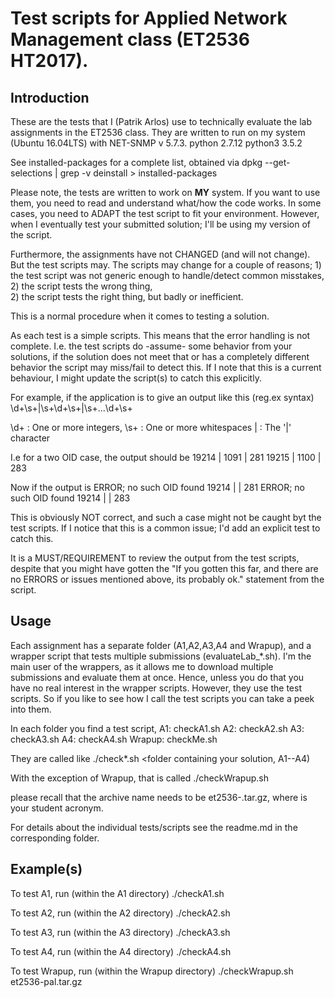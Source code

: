 Test scripts for Applied Network Management class (ET2536 HT2017).
=================================================================

Introduction 
------------

These are the tests that I (Patrik Arlos) use to technically evaluate the lab 
assignments in the ET2536 class. They are written to run on my system 
(Ubuntu 16.04LTS) with 
      NET-SNMP v 5.7.3. 
      python 2.7.12
      python3 3.5.2

See installed-packages for a complete list, obtained via 
    dpkg --get-selections | grep -v deinstall > installed-packages

Please note, the tests are written to work on __MY__ system. If you want to 
use them, you need to read and understand what/how the code works. In some 
cases, you need to ADAPT the test script to fit your environment. However, when 
I eventually test your submitted solution; I'll be using my version of the 
script. 

Furthermore, the assignments have not CHANGED (and will not change). But the 
test scripts may. The scripts may change for a couple of reasons; 
	     1) the test script was not generic enough to handle/detect common 
	     	misstakes, 
	     2) the script tests the wrong thing,  
	     2) the script tests the right thing, but badly or inefficient. 

This is a normal procedure when it comes to testing a solution. 

As each test is a simple scripts. This means that the error handling is not 
complete. I.e. the test scripts do -assume- some behavior from your solutions, 
if the solution does not meet that or has a completely different behavior the 
script may miss/fail to detect this. If I note that this is a current 
behaviour, I might update the script(s) to catch this explicitly. 

For example, if the application is to give an output like this (reg.ex syntax)
\d+\s+|\s+\d+\s+|\s+...\d+\s+

\d+ : One or more integers, 
\s+ : One or more whitespaces
|   : The '|' character

I.e for a two OID case, the output should be
19214 | 1091 | 281 
19215 | 1100 | 283 

Now if the output is 
ERROR; no such OID found 19214 | | 281
ERROR; no such OID found 19214 | | 283

This is obviously NOT correct, and such a case might not be caught byt the test
scripts. If I notice that this is a common issue; I'd add an explicit test to 
catch this. 


It is a MUST/REQUIREMENT to review the output from the test scripts, despite 
that you might have gotten the 
"If you gotten this far, and there are no ERRORS or issues mentioned above, 
its probably ok." statement from the script. 



Usage
-----

Each assignment has a separate folder (A1,A2,A3,A4 and Wrapup), and a wrapper
script that tests multiple submissions (evaluateLab_*.sh). I'm the main user 
of the wrappers, as it allows me to download multiple submissions and evaluate
them at once. Hence, unless you do that you have no real interest in the 
wrapper scripts. However, they use the test scripts. So if you like to see 
how I call the test scripts you can take a peek into them.

In each folder you find a test script,
   A1:   checkA1.sh
   A2:   checkA2.sh
   A3:   checkA3.sh
   A4:   checkA4.sh
   Wrapup:   checkMe.sh

They are called like 
     ./check*.sh <folder containing your solution, A1--A4)

With the exception of Wrapup, that is called
     ./checkWrapup.sh <archive>

please recall that the archive name needs to be et2536-<acro>.tar.gz, where
<acro> is your student acronym. 


For details about the individual tests/scripts see the readme.md in the 
corresponding folder. 


Example(s)
-------

To test A1, run  (within the A1 directory)
./checkA1.sh 

To test A2, run  (within the A2 directory)
./checkA2.sh 

To test A3, run  (within the A3 directory)
./checkA3.sh <configfile> <folder-with-your-solution>

To test A4, run  (within the A4 directory)
./checkA4.sh <folder-with-your-solution>

To test Wrapup, run  (within the Wrapup directory)
./checkWrapup.sh et2536-pal.tar.gz





 



